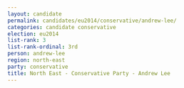 ```yaml
---
layout: candidate
permalink: candidates/eu2014/conservative/andrew-lee/
categories: candidate conservative
election: eu2014
list-rank: 3
list-rank-ordinal: 3rd
person: andrew-lee
region: north-east
party: conservative
title: North East - Conservative Party - Andrew Lee
---
```

